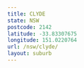 ```yaml
---
title: CLYDE
state: NSW
postcode: 2142
latitude: -33.83307675
longitude: 151.0220764
url: /nsw/clyde/
layout: suburb
---
```

